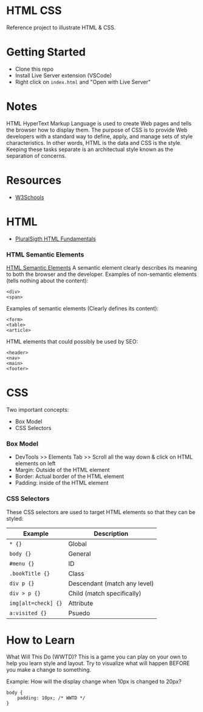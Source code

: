 # HTML CSS
Reference project to illustrate HTML & CSS.

# Getting Started
- Clone this repo
- Install Live Server extension (VSCode)
- Right click on `index.html` and "Open with Live Server"

# Notes
HTML HyperText Markup Language is used to create Web pages and tells the browser how to display them. The purpose of CSS is to provide Web developers with a standard way to define, apply, and manage sets of style characteristics.  In other words, HTML is the data and CSS is the style.  Keeping these tasks separate is an architectual style known as the separation of concerns.

# Resources
- [W3Schools](https://www.w3schools.com/)

# HTML
- [PluralSigth HTML Fundamentals](https://app.pluralsight.com/course-player?clipId=ecbf549b-e454-4d5a-9872-367356892b14)

### HTML Semantic Elements
[HTML Semantic Elements](https://www.w3schools.com/html/html5_semantic_elements.asp)
A semantic element clearly describes its meaning to both the browser and the developer. Examples of non-semantic elements (tells nothing about the content):
``` 
<div>
<span>
```

Examples of semantic elements (Clearly defines its content): 
```
<form>
<table>
<article>
```

HTML elements that could possibly be used by SEO:
```
<header>
<nav>
<main>
<footer>
```

# CSS
Two important concepts:
- Box Model
- CSS Selectors

### Box Model
- DevTools >> Elements Tab >> Scroll all the way down & click on HTML elements on left
- Margin: Outside of the HTML element
- Border: Actual border of the HTML element
- Padding: inside of the HTML element

### CSS Selectors
These CSS selectors are used to target HTML elements so that they can be styled:

|Example|Description|
|-----------|-----------|
|`* {}`|Global|
|`body {}`|General|
|`#menu {}`|ID|
|`.bookTitle {}`|Class|
|`div p {}`|Descendant (match any level)|
|`div > p {}`|Child (match specifically)|
|`img[alt=check] {}`|Attribute|
|`a:visited {}`|Psuedo|

# How to Learn
What Will This Do (WWTD)?  This is a game you can play on your own to help you learn style and layout.  Try to visualize what will happen BEFORE you make a change to something.  

Example:
How will the display change when 10px is changed to 20px?
```
body {
    padding: 10px; /* WWTD */
}
```

